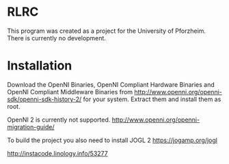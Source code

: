 RLRC
====

This program was created as a project for the University of Pforzheim.
There is currently no development.

Installation
==

Download the OpenNI Binaries, OpenNI Compliant Hardware Binaries and OpenNI Compliant Middleware Binaries from http://www.openni.org/openni-sdk/openni-sdk-history-2/ for your system.
Extract them and install them as root.

OpenNI 2 is currently not supported. http://www.openni.org/openni-migration-guide/

To build the project you also need to install JOGL 2 https://jogamp.org/jogl


http://instacode.linology.info/53277
